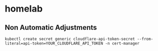 # homelab

## Non Automatic Adjustments

```
kubectl create secret generic cloudflare-api-token-secret --from-literal=api-token=YOUR_CLOUDFLARE_API_TOKEN -n cert-manager
```
